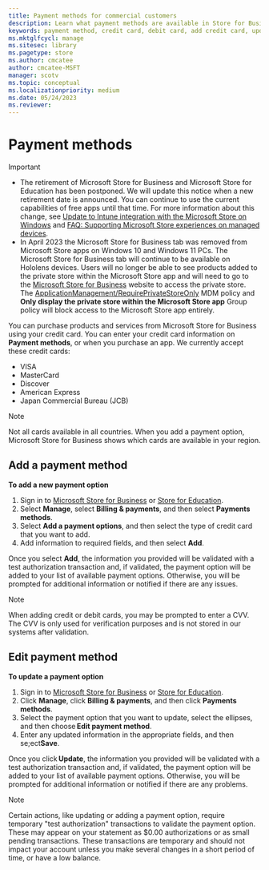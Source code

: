 ```yaml
---
title: Payment methods for commercial customers
description: Learn what payment methods are available in Store for Business and M365 admin center
keywords: payment method, credit card, debit card, add credit card, update payment method
ms.mktglfcycl: manage
ms.sitesec: library
ms.pagetype: store
ms.author: cmcatee
author: cmcatee-MSFT
manager: scotv
ms.topic: conceptual
ms.localizationpriority: medium
ms.date: 05/24/2023
ms.reviewer: 
---
```


# Payment methods

> [!IMPORTANT]
>
> - The retirement of Microsoft Store for Business and Microsoft Store for Education has been postponed. We will update this notice when a new retirement date is announced. You can continue to use the current capabilities of free apps until that time. For more information about this change, see [Update to Intune integration with the Microsoft Store on Windows](https://techcommunity.microsoft.com/t5/windows-it-pro-blog/update-to-endpoint-manager-integration-with-the-microsoft-store/ba-p/3585077) and [FAQ: Supporting Microsoft Store experiences on managed devices](https://techcommunity.microsoft.com/t5/windows-management/faq-supporting-microsoft-store-experiences-on-managed-devices/m-p/3585286).
> - In April 2023 the Microsoft Store for Business tab was removed from Microsoft Store apps on Windows 10 and Windows 11 PCs. The Microsoft Store for Business tab will continue to be available on Hololens devices. Users will no longer be able to see products added to the private store within the Microsoft Store app and will need to go to the [Microsoft Store for Business](https://businessstore.microsoft.com/) website to access the private store. The [ApplicationManagement/RequirePrivateStoreOnly](/windows/client-management/mdm/policy-configuration-service-provider#ApplicationManagement_RequirePrivateStoreOnly) MDM policy and **Only display the private store within the Microsoft Store app** Group policy will block access to the Microsoft Store app entirely.

You can purchase products and services from Microsoft Store for Business using your credit card. You can enter your credit card information on **Payment methods**, or when you purchase an app. We currently accept these credit cards:
- VISA
- MasterCard
- Discover
- American Express
- Japan Commercial Bureau (JCB)

> [!NOTE]
> Not all cards available in all countries. When you add a payment option, Microsoft Store for Business shows which cards are available in your region.

## Add a payment method
**To add a new payment option**

1. Sign in to [Microsoft Store for Business](https://businessstore.microsoft.com) or [Store for Education](https://educationstore.microsoft.com).
2. Select **Manage**, select **Billing & payments**, and then select **Payments methods**.
3. Select **Add a payment options**, and then select the type of credit card that you want to add.
4. Add information to required fields, and then select **Add**.

Once you select **Add**, the information you provided will be validated with a test authorization transaction and, if validated, the payment option will be added to your list of available payment options. Otherwise, you will be prompted for additional information or notified if there are any issues.

> [!NOTE]
> When adding credit or debit cards, you may be prompted to enter a CVV. The CVV is only used for verification purposes and is not stored in our systems after validation.

## Edit payment method
**To update a payment option**

1. Sign in to [Microsoft Store for Business](https://businessstore.microsoft.com) or [Store for Education](https://educationstore.microsoft.com).
2. Click **Manage**, click **Billing & payments**, and then click **Payments methods**.
3. Select the payment option that you want to update, select the ellipses, and then choose **Edit payment method**.
4. Enter any updated information in the appropriate fields, and then se;ect**Save**.

Once you click **Update**, the information you provided will be validated with a test authorization transaction and, if validated, the payment option will be added to your list of available payment options. Otherwise, you will be prompted for additional information or notified if there are any problems.

> [!NOTE]
> Certain actions, like updating or adding a payment option, require temporary "test authorization" transactions to validate the payment option. These may appear on your statement as $0.00 authorizations or as small pending transactions. These transactions are temporary and should not impact your account unless you make several changes in a short period of time, or have a low balance.
